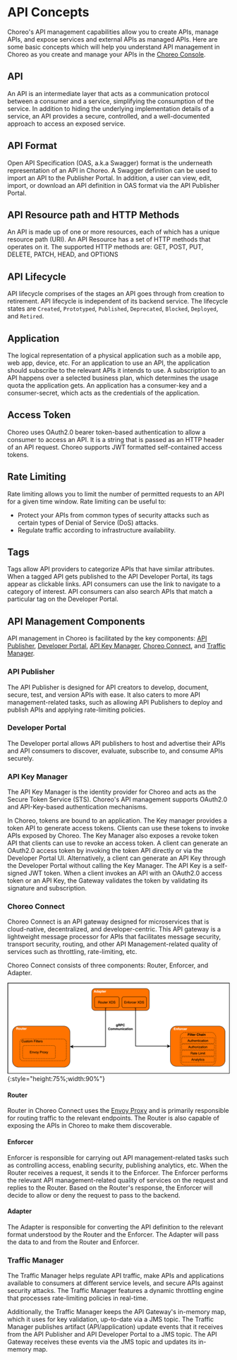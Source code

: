 # API Concepts
Choreo's API management capabilities allow you to create APIs, manage APIs, and expose services and external APIs as managed APIs. Here are some basic concepts which will help you understand API management in Choreo as you create and manage your APIs in the [Choreo Console]({{choreo_console}}).
 
## API
An API is an intermediate layer that acts as a communication protocol between a consumer and a service, simplifying the consumption of the service. In addition to hiding the underlying implementation details of a service, an API provides a secure, controlled, and a well-documented approach to access an exposed service.

## API Format
Open API Specification (OAS, a.k.a Swagger) format is the underneath representation of an API in Choreo. A Swagger definition can be used to import an API to the Publisher Portal. In addition, a user can view, edit, import, or download an API definition in OAS format via the API Publisher Portal.

## API Resource path and HTTP Methods
An API is made up of one or more resources, each of which has a unique resource path (URI). An API Resource has a set of HTTP methods that operates on it. The supported HTTP methods are: GET, POST, PUT, DELETE, PATCH, HEAD, and OPTIONS

## API Lifecycle
API lifecycle comprises of the stages an API goes through from creation to retirement. API lifecycle is independent of its backend service. The lifecycle states are `Created`, `Prototyped`, `Published`, `Deprecated`, `Blocked`, `Deployed`, and `Retired`.

## Application
The logical representation of a physical application such as a mobile app, web app, device, etc. For an application to use an API, the application should subscribe to the relevant APIs it intends to use. A subscription to an API happens over a selected business plan, which determines the usage quota the application gets. An application has a consumer-key and a consumer-secret, which acts as the credentials of the application.

## Access Token
Choreo uses OAuth2.0 bearer token-based authentication to allow a consumer to access an API. It is a string that is passed as an HTTP header of an API request. Choreo supports JWT formatted self-contained access tokens.

## Rate Limiting
Rate limiting allows you to limit the number of permitted requests to an API for a given time window. Rate limiting can be useful to:

   - Protect your APIs from common types of security attacks such as certain types of Denial of Service (DoS) attacks.
   - Regulate traffic according to infrastructure availability.
   
##  Tags
Tags allow API providers to categorize APIs that have similar attributes. When a tagged API gets published to the API Developer Portal, its tags appear as clickable links. API consumers can use the link to navigate to a category of interest. API consumers can also search APIs that match a particular tag on the Developer Portal.

## API Management Components
API management in Choreo is facilitated by the key components: [API Publisher](#api-publisher), [Developer Portal](#developer-portal), [API Key Manager](#api-key-manager), [Choreo Connect](#choreo-connect), and [Traffic Manager](#traffic-manager).  

### API Publisher 
The API Publisher is designed for API creators to develop, document, secure, test, and version APIs with ease. It also caters to more API management-related tasks, such as allowing API Publishers to deploy and publish APIs and applying rate-limiting policies.

### Developer Portal
The Developer portal allows API publishers to host and advertise their APIs and API consumers to discover, evaluate, subscribe to, and consume APIs securely.

### API Key Manager
The API Key Manager is the identity provider for Choreo and acts as the Secure Token Service (STS). Choreo's API management supports OAuth2.0 and API-Key-based authentication mechanisms.

In Choreo, tokens are bound to an application. The Key manager provides a token API to generate access tokens. Clients can use these tokens to invoke APIs exposed by Choreo. The Key Manager also exposes a revoke token API that clients can use to revoke an access token. A client can generate an OAuth2.0 access token by invoking the token API directly or via the Developer Portal UI. Alternatively, a client can generate an API Key through the Developer Portal without calling the Key Manager. The API Key is a self-signed JWT token. When a client invokes an API with an OAuth2.0 access token or an API Key, the Gateway validates the token by validating its signature and subscription.

### Choreo Connect

Choreo Connect is an API gateway designed for microservices that is cloud-native, decentralized, and developer-centric. This API gateway is a lightweight message processor for APIs that facilitates message security, transport security, routing, and other API Management-related quality of services such as throttling, rate-limiting, etc.

Choreo Connect consists of three components: Router, Enforcer, and Adapter.

![Choreo Connect](../assets/img/apis/choreo-connect.png){:style="height:75%;width:90%"}

#### Router

Router in Choreo Connect uses the [Envoy Proxy](https://www.envoyproxy.io/) and is primarily responsible for routing traffic to the relevant endpoints. The Router is also capable of exposing the APIs in Choreo to make them discoverable.

#### Enforcer

Enforcer is responsible for carrying out API management-related tasks such as controlling access, enabling security, publishing analytics, etc. When the Router receives a request, it sends it to the Enforcer. The Enforcer performs the relevant API management-related quality of services on the request and replies to the Router. Based on the Router's response, the Enforcer will decide to allow or deny the request to pass to the backend.

#### Adapter 

The Adapter is responsible for converting the API definition to the relevant format understood by the Router and the Enforcer. The Adapter will pass the data to and from the Router and Enforcer.

### Traffic Manager 

The Traffic Manager helps regulate API traffic, make APIs and applications available to consumers at different service levels, and secure APIs against security attacks. The Traffic Manager features a dynamic throttling engine that processes rate-limiting policies in real-time. 

Additionally,  the Traffic Manager keeps the API Gateway's in-memory map, which it uses for key validation, up-to-date via a JMS topic. The Traffic Manager publishes artifact (API/application) update events that it receives from the API Publisher and API Developer Portal to a JMS topic. The API Gateway receives these events via the JMS topic and updates its in-memory map.




